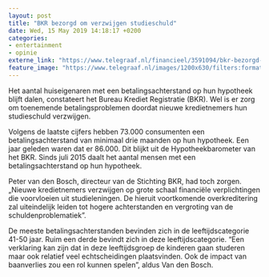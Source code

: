 ```yaml
---
layout: post
title: "BKR bezorgd om verzwijgen studieschuld"
date: Wed, 15 May 2019 14:18:17 +0200
categories: 
- entertainment 
- opinie 
externe_link: "https://www.telegraaf.nl/financieel/3591094/bkr-bezorgd-om-verzwijgen-studieschuld"
feature_image: "https://www.telegraaf.nl/images/1200x630/filters:format(jpeg):quality(80)/cdn-kiosk-api.telegraaf.nl/97f88bd0-770b-11e9-992a-0255c322e81b.jpg"
---
```


<p class="intro">Het aantal huiseigenaren met een betalingsachterstand op hun hypotheek blijft dalen, constateert het Bureau Krediet Registratie (BKR). Wel is er zorg om toenemende betalingsproblemen doordat nieuwe kredietnemers hun studieschuld verzwijgen.</p> <p>Volgens de laatste cijfers hebben 73.000 consumenten een betalingsachterstand van minimaal drie maanden op hun hypotheek. Een jaar geleden waren dat er 86.000. Dit blijkt uit de Hypotheekbarometer van het BKR. Sinds juli 2015 daalt het aantal mensen met een betalingsachterstand op hun hypotheek.</p><p>Peter van den Bosch, directeur van de Stichting BKR, had toch zorgen. „Nieuwe kredietnemers verzwijgen op grote schaal financiële verplichtingen die voorvloeien uit studieleningen. De hieruit voortkomende overkreditering zal uiteindelijk leiden tot hogere achterstanden en vergroting van de schuldenproblematiek”.</p><p>De meeste betalingsachterstanden bevinden zich in de leeftijdscategorie 41-50 jaar. Ruim een derde bevindt zich in deze leeftijdscategorie. “Een verklaring kan zijn dat in deze leeftijdsgroep de kinderen gaan studeren maar ook relatief veel echtscheidingen plaatsvinden. Ook de impact van baanverlies zou een rol kunnen spelen”, aldus Van den Bosch.</p>
